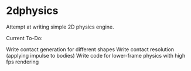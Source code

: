 # 2dphysics

Attempt at writing simple 2D physics engine.

Current To-Do:

Write contact generation for different shapes
Write contact resolution (applying impulse to bodies)
Write code for lower-frame physics with high fps rendering

